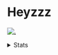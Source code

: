 # Heyzzz  

[![.](https://skillicons.dev/icons?i=js,java)](https://skillicons.dev)  

<details>
<summary>Stats</summary
<!--START_SECTION:waka-->

```txt
JavaScript   6 hrs 24 mins   ███████████████▒░░░░░░░░░   61.43 %
CSS          1 hr 47 mins    ████▒░░░░░░░░░░░░░░░░░░░░   17.16 %
TypeScript   1 hr 46 mins    ████▒░░░░░░░░░░░░░░░░░░░░   16.95 %
Java         18 mins         ▓░░░░░░░░░░░░░░░░░░░░░░░░   02.98 %
Text         3 mins          ░░░░░░░░░░░░░░░░░░░░░░░░░   00.64 %
```

<!--END_SECTION:waka-->
</details>
